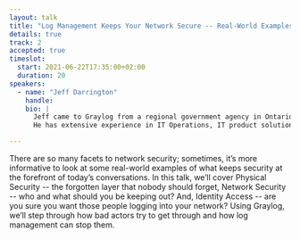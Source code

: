 ```yaml
---
layout: talk
title: "Log Management Keeps Your Network Secure -- Real-World Examples"
details: true
track: 2
accepted: true
timeslot:
  start: 2021-06-22T17:35:00+02:00
  duration: 20
speakers: 
  - name: "Jeff Darrington"
    handle: 
    bio: | 
      Jeff came to Graylog from a regional government agency in Ontario, Canada, and is a seasoned Graylog Open user.
      He has extensive experience in IT Operations, IT product solutions deployment in Firewalls, Networking, VOIP, Physical security Controls, and many others. 

---
```


<!-- empty //-->

There are so many facets to network security; sometimes, it’s more informative to look at some real-world examples of what keeps security at the forefront of today’s conversations.
In this talk, we’ll cover Physical Security -- the forgotten layer that nobody should forget, Network Security -- who and what should you be keeping out?
And, Identity Access -- are you sure you want those people logging into your network?
Using Graylog, we’ll step through how bad actors try to get through and how log management can stop them. 
